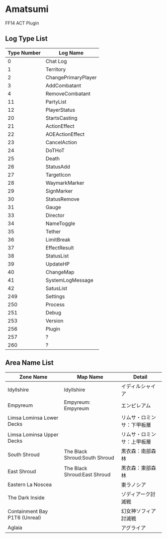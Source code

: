 ﻿# Amatsumi

FF14 ACT Plugin

## Log Type List

| Type Number | Log Name | 
| ---- | ---- |
| 0 | Chat Log |
| 1 | Territory |
| 2 | ChangePrimaryPlayer |
| 3 | AddCombatant |
| 4 | RemoveCombatant |
| 11 | PartyList |
| 12 | PlayerStatus|
| 20 | StartsCasting |
| 21 | ActionEffect |
| 22 | AOEActionEffect |
| 23 | CancelAction |
| 24 | DoTHoT |
| 25 | Death |
| 26 | StatusAdd |
| 27 | TargetIcon |
| 28 | WaymarkMarker |
| 29 | SignMarker |
| 30 | StatusRemove |
| 31 | Gauge |
| 33 | Director | 
| 34 | NameToggle |
| 35 | Tether |
| 36 | LimitBreak |
| 37 | EffectResult |
| 38 | StatusList |
| 39 | UpdateHP |
| 40 | ChangeMap |
| 41 | SystemLogMessage |
| 42 | SatusList |
| 249 | Settings |
| 250 | Process |
| 251 | Debug |
| 253 | Version |
| 256 | Plugin | 
| 257 | ? | 
| 260 | ? |

## Area Name List

| Zone Name | Map Name | Detail |
| ---- | ---- |---- | 
| Idyllshire | Idyllshire | イディルシャイア |
| Empyreum | Empyreum: Empyreum | エンピレアム |
| Limsa Lominsa Lower Decks | | リムサ・ロミンサ：下甲板層 |
| Limsa Lominsa Upper Decks | | リムサ・ロミンサ：上甲板層 |
| South Shroud | The Black Shroud:South Shroud | 黒衣森：南部森林 |
| East Shroud | The Black Shroud:East Shroud | 黒衣森：東部森林 |
| Eastern La Noscea | | 東ラノシア |
| The Dark Inside | | ゾディアーク討滅戦 |
| Containment Bay P1T6 (Unreal) | | 幻女神ソフィア討滅戦
| Aglaia | | アグライア |